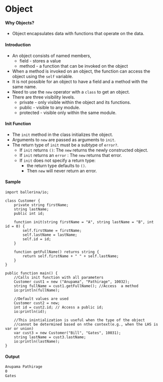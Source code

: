 # Object

#### Why Objects?

-  Object encapsulates data with functions that operate on the data.

#### Introduction
- An object consists of named members, 
    - field -  stores a value
    - method - a function that can be invoked on the object
- When a method is invoked on an object, the function can access the object using the `self` variable.
- It is not possible for an object to have a field and a method with the same name.   
- Need to use the `new` operator with a `class` to get an object. 
- There are three visibility levels.
    - private - only visible within the object and its functions.
    - public - visible to any module.
    - protected - visible only within the same module.


#### Init Function

- The `init` method in the class initializes the object. 
- Arguments to `new` are passed as arguments to `init`.
- The return type of `init` must be a subtype of `error?`. 
    - If `init` returns `()`: The `new` returns the newly constructed object. 
    - If `init` returns an `error` : The `new` returns that error. 
    - If `init` does not specify a return type: 
        - the return type defaults to `()`.
        - Then `new` will never return an error.


#### Sample

<!-- MARKDOWN-AUTO-DOCS:START (CODE:src=./../../code/object.bal) -->
<!-- The below code snippet is automatically added from ./../../code/object.bal -->
```bal
import ballerina/io;

class Customer {
    private string firstName;
    string lastName;
    public int id;

    function init(string firstName = "A", string lastName = "B", int id = 0) {
        self.firstName = firstName;
        self.lastName = lastName;
        self.id = id;
    }

    function getFullName() returns string {
        return self.firstName + " " + self.lastName;
    }
}

public function main() {
    //Calls init function with all parameters
    Customer cust1 = new ("Anupama", "Pathirage", 10032);
    string fullName = cust1.getFullName(); //Access  a method
    io:println(fullName);

    //Default values are used 
    Customer cust2 = new;
    int id = cust2.id; // Access a public id;
    io:println(id);

    //This inintialization is useful when the type of the object 
    //cannot be determined based on nthe context(e.g., when the LHS is var or union)
    var cust3 = new Customer("Bill", "Gates", 10031);
    string lastName = cust3.lastName;
    io:println(lastName);
}
```
<!-- The below code snippet is automatically added from ./../../code/object.bal -->
<!-- MARKDOWN-AUTO-DOCS:END -->

#### Output

<!-- MARKDOWN-AUTO-DOCS:START (CODE:src=./../../code/object.bash) -->
<!-- The below code snippet is automatically added from ./../../code/object.bash -->
```bash
Anupama Pathirage
0
Gates
```
<!-- The below code snippet is automatically added from ./../../code/object.bash -->
<!-- MARKDOWN-AUTO-DOCS:END -->